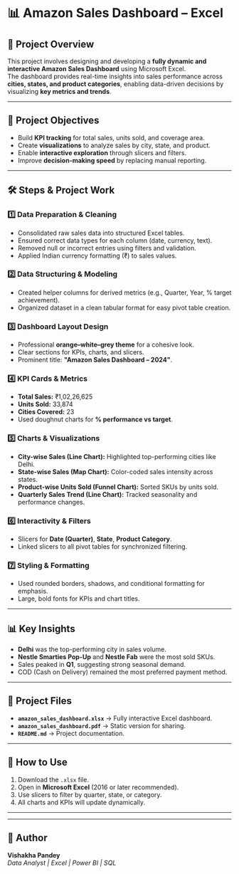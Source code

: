 # 📊 Amazon Sales Dashboard – Excel

## 📌 Project Overview
This project involves designing and developing a **fully dynamic and interactive Amazon Sales Dashboard** using Microsoft Excel.  
The dashboard provides real-time insights into sales performance across **cities, states, and product categories**, enabling data-driven decisions by visualizing **key metrics and trends**.

---

## 🎯 Project Objectives
- Build **KPI tracking** for total sales, units sold, and coverage area.
- Create **visualizations** to analyze sales by city, state, and product.
- Enable **interactive exploration** through slicers and filters.
- Improve **decision-making speed** by replacing manual reporting.

---

## 🛠 Steps & Project Work

### 1️⃣ Data Preparation & Cleaning
- Consolidated raw sales data into structured Excel tables.
- Ensured correct data types for each column (date, currency, text).
- Removed null or incorrect entries using filters and validation.
- Applied Indian currency formatting (₹) to sales values.

### 2️⃣ Data Structuring & Modeling
- Created helper columns for derived metrics (e.g., Quarter, Year, % target achievement).
- Organized dataset in a clean tabular format for easy pivot table creation.

### 3️⃣ Dashboard Layout Design
- Professional **orange–white–grey theme** for a cohesive look.
- Clear sections for KPIs, charts, and slicers.
- Prominent title: **"Amazon Sales Dashboard – 2024"**.

### 4️⃣ KPI Cards & Metrics
- **Total Sales:** ₹1,02,26,625  
- **Units Sold:** 33,874  
- **Cities Covered:** 23  
- Used doughnut charts for **% performance vs target**.

### 5️⃣ Charts & Visualizations
- **City-wise Sales (Line Chart):** Highlighted top-performing cities like Delhi.
- **State-wise Sales (Map Chart):** Color-coded sales intensity across states.
- **Product-wise Units Sold (Funnel Chart):** Sorted SKUs by units sold.
- **Quarterly Sales Trend (Line Chart):** Tracked seasonality and performance changes.

### 6️⃣ Interactivity & Filters
- Slicers for **Date (Quarter)**, **State**, **Product Category**.
- Linked slicers to all pivot tables for synchronized filtering.

### 7️⃣ Styling & Formatting
- Used rounded borders, shadows, and conditional formatting for emphasis.
- Large, bold fonts for KPIs and chart titles.

---

## 📊 Key Insights
- **Delhi** was the top-performing city in sales volume.
- **Nestle Smarties Pop-Up** and **Nestle Fab** were the most sold SKUs.
- Sales peaked in **Q1**, suggesting strong seasonal demand.
- COD (Cash on Delivery) remained the most preferred payment method.

---

## 📂 Project Files
- **`amazon_sales_dashboard.xlsx`** → Fully interactive Excel dashboard.
- **`amazon_sales_dashboard.pdf`** → Static version for sharing.
- **`README.md`** → Project documentation.

---

## 🚀 How to Use
1. Download the `.xlsx` file.
2. Open in **Microsoft Excel** (2016 or later recommended).
3. Use slicers to filter by quarter, state, or category.
4. All charts and KPIs will update dynamically.

---

---

## 👤 Author
**Vishakha Pandey**  
*Data Analyst | Excel | Power BI | SQL*  
  

